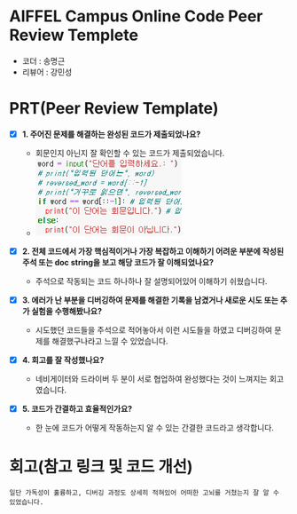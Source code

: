 # AIFFEL Campus Online Code Peer Review Templete
- 코더 : 송명근
- 리뷰어 : 강민성


# PRT(Peer Review Template)
- [x]  **1. 주어진 문제를 해결하는 완성된 코드가 제출되었나요?**
    - 회문인지 아닌지 잘 확인할 수 있는 코드가 제출되었습니다.
    - ![codeimage](./Review01.png)
    
- [x]  **2. 전체 코드에서 가장 핵심적이거나 가장 복잡하고 이해하기 어려운 부분에 작성된 
주석 또는 doc string을 보고 해당 코드가 잘 이해되었나요?**
    - 주석으로 작동되는 코드 하나하나 잘 설명되어있어 이해하기 쉬웠습니다.
        
- [x]  **3. 에러가 난 부분을 디버깅하여 문제를 해결한 기록을 남겼거나
새로운 시도 또는 추가 실험을 수행해봤나요?**
    - 시도했던 코드들을 주석으로 적어놓아서 이런 시도들을 하였고 디버깅하여 문제를 해결했구나라고 느낄 수 있었습니다.
        
- [x]  **4. 회고를 잘 작성했나요?**
    - 네비게이터와 드라이버 두 분이 서로 협업하여 완성했다는 것이 느껴지는 회고였습니다.

- [x]  **5. 코드가 간결하고 효율적인가요?**
    - 한 눈에 코드가 어떻게 작동하는지 알 수 있는 간결한 코드라고 생각합니다.

# 회고(참고 링크 및 코드 개선)
```
일단 가독성이 훌륭하고, 디버깅 과정도 상세히 적혀있어 어떠한 고뇌를 거쳤는지 잘 알 수 있었습니다.
```
